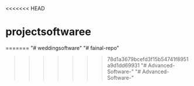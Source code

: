 <<<<<<< HEAD
# projectsoftwaree
=======
"# weddingsoftware" 
"# fainal-repo" 
>>>>>>> 78d1a3679bcefd3f15b54741f8951a9d1dd69931
"# Advanced-Software-" 
"# Advanced-Software-" 
